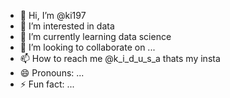 - 👋 Hi, I’m @ki197
- 👀 I’m interested in data
- 🌱 I’m currently learning data science
- 💞️ I’m looking to collaborate on ...
- 📫 How to reach me @k_i_d_u_s_a thats my insta 
- 😄 Pronouns: ...
- ⚡ Fun fact: ...

<!---
ki197/ki197 is a ✨ special ✨ repository because its `README.md` (this file) appears on your GitHub profile.
You can click the Preview link to take a look at your changes.
--->
